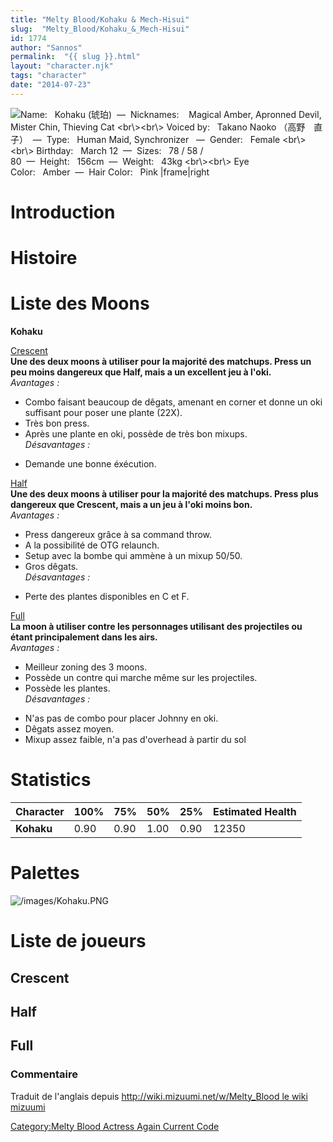 ```yaml
---
title: "Melty Blood/Kohaku & Mech-Hisui"
slug:  "Melty_Blood/Kohaku_&_Mech-Hisui"
id: 1774
author: "Sannos"
permalink:  "{{ slug }}.html"
layout: "character.njk"
tags: "character"
date: "2014-07-23"
---
```


![ **Name:**   Kohaku (琥珀)  —  **Nicknames:**    Magical Amber,
Apronned Devil, Mister Chin, Thieving Cat \<br\\\>\<br\\\> **Voiced
by:**   Takano Naoko （高野　直子）  —  **Type:**   Human Maid,
Synchronizer   —  **Gender:**   Female \<br\\\>\<br\\\>
**Birthday:**   March 12  —  **Sizes:**   78 / 58 /
80  —  **Height:**   156cm  —  **Weight:**   43kg \<br\\\>\<br\\\> **Eye
Color:**   Amber  —  **Hair Color:**   Pink
\|frame\|right](/images/Kohaku0.png‎ " Name:   Kohaku (琥珀)  —  Nicknames:    Magical Amber, Apronned Devil, Mister Chin, Thieving Cat <br\><br\> Voiced by:   Takano Naoko （高野　直子）  —  Type:   Human Maid, Synchronizer   —  Gender:   Female <br\><br\> Birthday:   March 12  —  Sizes:   78 / 58 / 80  —  Height:   156cm  —  Weight:   43kg <br\><br\> Eye Color:   Amber  —  Hair Color:   Pink |frame|right")

# Introduction

# Histoire

# Liste des Moons

**Kohaku**

[Crescent](Melty_Blood/Kohaku/Crescent_Moon "wikilink")  
**Une des deux moons à utiliser pour la majorité des matchups. Press un
peu moins dangereux que Half, mais a un excellent jeu à l'oki.**  
*Avantages :*  
+ Combo faisant beaucoup de dêgats, amenant en corner et donne un oki
suffisant pour poser une plante (22X).  
+ Très bon press.  
+ Après une plante en oki, possède de très bon mixups.  
*Désavantages :*  
- Demande une bonne éxécution.

[Half](Melty_Blood/Kohaku/Half_Moon "wikilink")  
**Une des deux moons à utiliser pour la majorité des matchups. Press
plus dangereux que Crescent, mais a un jeu à l'oki moins bon.**  
*Avantages :*  
+ Press dangereux grâce à sa command throw.  
+ A la possibilité de OTG relaunch.  
+ Setup avec la bombe qui ammène à un mixup 50/50.  
+ Gros dêgats.  
*Désavantages :*  
- Perte des plantes disponibles en C et F.

[Full](Melty_Blood/Kohaku/Full_Moon "wikilink")  
**La moon à utiliser contre les personnages utilisant des projectiles ou
étant principalement dans les airs.**  
*Avantages :*  
+ Meilleur zoning des 3 moons.  
+ Possède un contre qui marche même sur les projectiles.  
+ Possède les plantes.  
*Désavantages :*  
- N'as pas de combo pour placer Johnny en oki.  
- Dêgats assez moyen.  
- Mixup assez faible, n'a pas d'overhead à partir du sol

# Statistics

| Character  | 100% | 75%  | 50%  | 25%  | Estimated Health |
|------------|------|------|------|------|------------------|
| **Kohaku** | 0.90 | 0.90 | 1.00 | 0.90 | 12350            |

# Palettes

![](/images/Kohaku.PNG "/images/Kohaku.PNG")

# Liste de joueurs

## Crescent

## Half

## Full

### Commentaire

Traduit de l'anglais depuis [http://wiki.mizuumi.net/w/Melty_Blood le
wiki
mizuumi](http://wiki.mizuumi.net/w/Melty_Blood_le_wiki_mizuumi "wikilink")

[Category:Melty Blood Actress Again Current
Code](Category:Melty_Blood_Actress_Again_Current_Code "wikilink")
